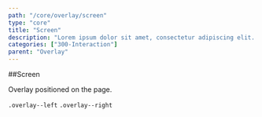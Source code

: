 ```yaml
---
path: "/core/overlay/screen"
type: "core"
title: "Screen"
description: "Lorem ipsum dolor sit amet, consectetur adipiscing elit. Nunc tempus laoreet leo sit amet iaculis."
categories: ["300-Interaction"]
parent: "Overlay"
---
```


##Screen

Overlay positioned on the page.

`.overlay--left` `.overlay--right`

<demo>
  <demovanilla src="demos/inline/demos/overlay/screen">
  </demovanilla>
</demo>

